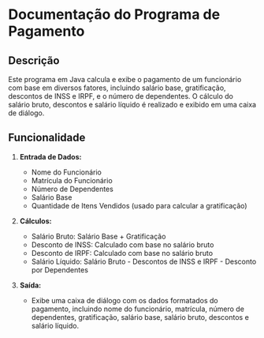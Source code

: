 # Documentação do Programa de Pagamento

## Descrição

Este programa em Java calcula e exibe o pagamento de um funcionário com base em diversos fatores, incluindo salário base, gratificação, descontos de INSS e IRPF, e o número de dependentes. O cálculo do salário bruto, descontos e salário líquido é realizado e exibido em uma caixa de diálogo.

## Funcionalidade

1. **Entrada de Dados:**
    - Nome do Funcionário
    - Matrícula do Funcionário
    - Número de Dependentes
    - Salário Base
    - Quantidade de Itens Vendidos (usado para calcular a gratificação)

2. **Cálculos:**
    - Salário Bruto: Salário Base + Gratificação
    - Desconto de INSS: Calculado com base no salário bruto
    - Desconto de IRPF: Calculado com base no salário bruto
    - Salário Líquido: Salário Bruto - Descontos de INSS e IRPF - Desconto por Dependentes

3. **Saída:**
    - Exibe uma caixa de diálogo com os dados formatados do pagamento, incluindo nome do funcionário, matrícula, número de dependentes, gratificação, salário base, salário bruto, descontos e salário líquido.
